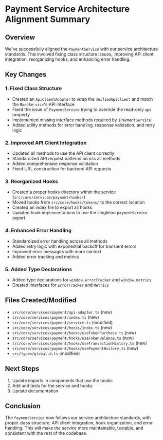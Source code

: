 # Payment Service Architecture Alignment Summary

## Overview

We've successfully aligned the `PaymentService` with our service architecture standards. This involved fixing class structure issues, improving API client integration, reorganizing hooks, and enhancing error handling.

## Key Changes

### 1. Fixed Class Structure

- Created an `ApiClientAdapter` to wrap the `UnifiedApiClient` and match the `BaseService`'s API interface
- Fixed the issue of `PaymentService` trying to override the read-only `api` property
- Implemented missing interface methods required by `IPaymentService`
- Added utility methods for error handling, response validation, and retry logic

### 2. Improved API Client Integration

- Updated all methods to use the API client correctly
- Standardized API request patterns across all methods
- Added comprehensive response validation
- Fixed URL construction for backend API requests

### 3. Reorganized Hooks

- Created a proper hooks directory within the service (`src/core/services/payment/hooks/`)
- Moved hooks from `src/core/hooks/tokens/` to the correct location
- Created an index file to export all hooks
- Updated hook implementations to use the singleton `paymentService` export

### 4. Enhanced Error Handling

- Standardized error handling across all methods
- Added retry logic with exponential backoff for transient errors
- Improved error messages with more context
- Added error tracking and metrics

### 5. Added Type Declarations

- Added type declarations for `window.errorTracker` and `window.metrics`
- Created interfaces for `ErrorTracker` and `Metrics`

## Files Created/Modified

- `src/core/services/payment/api-adapter.ts` (new)
- `src/core/services/payment/index.ts` (new)
- `src/core/services/payment/service.ts` (modified)
- `src/core/services/payment/hooks/index.ts` (new)
- `src/core/services/payment/hooks/useTokenPurchase.ts` (new)
- `src/core/services/payment/hooks/useTokenBalance.ts` (new)
- `src/core/services/payment/hooks/useTransactionHistory.ts` (new)
- `src/core/services/payment/hooks/usePaymentHistory.ts` (new)
- `src/types/global.d.ts` (modified)

## Next Steps

1. Update imports in components that use the hooks
2. Add unit tests for the service and hooks
3. Update documentation

## Conclusion

The `PaymentService` now follows our service architecture standards, with proper class structure, API client integration, hook organization, and error handling. This will make the service more maintainable, testable, and consistent with the rest of the codebase. 